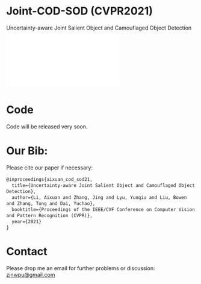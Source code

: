 # Joint-COD-SOD (CVPR2021)
Uncertainty-aware Joint Salient Object and Camouflaged Object Detection
![alt text](./network_overview.pdf)

# Code
Code will be released very soon.

# Our Bib:

Please cite our paper if necessary:
```
@inproceedings{aixuan_cod_sod21,
  title={Uncertainty-aware Joint Salient Object and Camouflaged Object Detection},
  author={Li, Aixuan and Zhang, Jing and Lyu, Yunqiu and Liu, Bowen and Zhang, Tong and Dai, Yuchao},
  booktitle={Proceedings of the IEEE/CVF Conference on Computer Vision and Pattern Recognition (CVPR)},
  year={2021}
}
```

# Contact

Please drop me an email for further problems or discussion: zjnwpu@gmail.com
